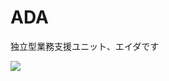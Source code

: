 ADA
===

独立型業務支援ユニット、エイダです

![](https://pbs.twimg.com/profile_images/2800191820/6a711f6399a92ecda6a14e0cbfca989a_400x400.png)
